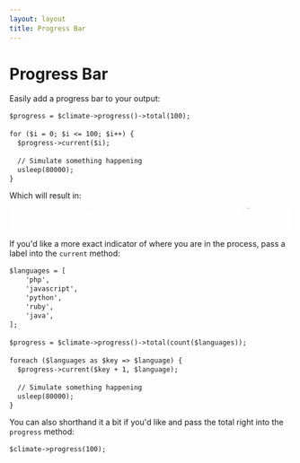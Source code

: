 ```yaml
---
layout: layout
title: Progress Bar
---
```


Progress Bar
==============

Easily add a progress bar to your output:

~~~.language-php
$progress = $climate->progress()->total(100);

for ($i = 0; $i <= 100; $i++) {
  $progress->current($i);

  // Simulate something happening
  usleep(80000);
}
~~~

Which will result in:

![Progress Bar](/img/progress.gif)

If you'd like a more exact indicator of where you are in the process, pass a label into the `current` method:

~~~.language-php
$languages = [
    'php',
    'javascript',
    'python',
    'ruby',
    'java',
];

$progress = $climate->progress()->total(count($languages));

foreach ($languages as $key => $language) {
  $progress->current($key + 1, $language);

  // Simulate something happening
  usleep(80000);
}
~~~

You can also shorthand it a bit if you'd like and pass the total right into the `progress` method:

~~~.language-php
$climate->progress(100);
~~~

